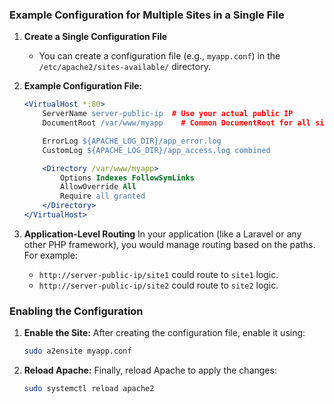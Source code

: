 
### Example Configuration for Multiple Sites in a Single File


1. **Create a Single Configuration File**
   - You can create a configuration file (e.g., `myapp.conf`) in the `/etc/apache2/sites-available/` directory.

2. **Example Configuration File:**
   ```apache
   <VirtualHost *:80>
       ServerName server-public-ip  # Use your actual public IP
       DocumentRoot /var/www/myapp    # Common DocumentRoot for all sites

       ErrorLog ${APACHE_LOG_DIR}/app_error.log
       CustomLog ${APACHE_LOG_DIR}/app_access.log combined

       <Directory /var/www/myapp>
           Options Indexes FollowSymLinks
           AllowOverride All
           Require all granted
       </Directory>
   </VirtualHost>
   ```

3. **Application-Level Routing**
   In your application (like a Laravel or any other PHP framework), you would manage routing based on the paths. For example:

   - `http://server-public-ip/site1` could route to `site1` logic.
   - `http://server-public-ip/site2` could route to `site2` logic.

### Enabling the Configuration

1. **Enable the Site:**
   After creating the configuration file, enable it using:
   ```bash
   sudo a2ensite myapp.conf
   ```

2. **Reload Apache:**
   Finally, reload Apache to apply the changes:
   ```bash
   sudo systemctl reload apache2
   ```
